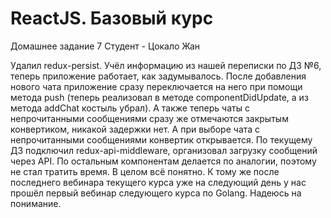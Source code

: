 # ReactJS. Базовый курс
Домашнее задание 7
Студент - Цокало Жан

Удалил redux-persist.
Учёл информацию из нашей переписки по ДЗ №6, теперь приложение работает, как задумывалось. После добавления нового чата приложение сразу переключается на него при помощи метода push (теперь реализовал в методе componentDidUpdate, а из метода addChat костыль убрал). А также теперь чаты с непрочитанными сообщениями сразу же отмечаются закрытым конвертиком, никакой задержки нет. А при выборе чата с непрочитанными сообщениями конвертик открывается.
По текущему ДЗ подключил redux-api-middleware, организовал загрузку сообщений через API. По остальным компонентам делается по аналогии, поэтому не стал тратить время. В целом всё понятно. К тому же после последнего вебинара текущего курса уже на следующий день у нас прошёл первый вебинар следующего курса по Golang. Надеюсь на понимание.